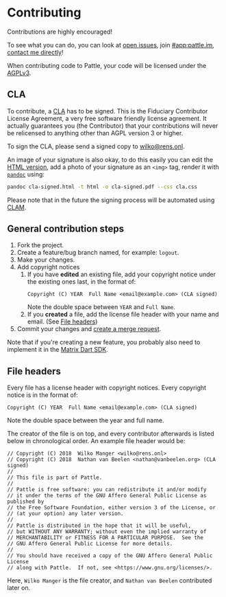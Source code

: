 # Contributing

  Contributions are highly encouraged!

  To see what you can do, you can look at
  [open issues](https://git.pattle.im/pattle/pattle/issues),
  join [#app:pattle.im](https://matrix.to/#/#app:pattle.im),
  [contact me directly](https://matrix.to/#/@wilko:pattle.im)!

  When contributing code to Pattle, your code will be licensed under the
  [AGPLv3](https://www.gnu.org/licenses/agpl-3.0.en.html).

## CLA

   To contribute, a [CLA](https://git.pattle.im/pattle/util/cla/blob/master/cla.pdf)
   has to be signed. This is the Fiduciary Contributor License Agreement,
   a very free software friendly license agreement. It actually guarantees you (the Contributor)
   that your contributions will never be relicensed to anything other than AGPL version 3 or
   higher.

   To sign the CLA, please send a signed copy to [wilko@rens.onl](mailto:wilko@rens.onl).

   An image of your signature is also okay, to do this easily you can edit the
   [HTML version](https://git.pattle.im/pattle/util/cla/blob/master/cla.html), add a
   photo of your signature as an `<img>` tag, render it with
   [`pandoc`](https://pandoc.org/) using:
   ```sh
   pandoc cla-signed.html -t html -o cla-signed.pdf --css cla.css
   ```

   Please note that in the future the signing process will be automated using
   [CLAM](https://gitlab.com/Xatom/CLAM).

## General contribution steps

   1. Fork the project.
   2. Create a feature/bug branch named, for example: `logout`.
   3. Make your changes.
   4. Add copyright notices
       1. If you have **edited** an existing file, add your copyright notice
          under the existing ones last, in the format of:
          ```
          Copyright (C) YEAR  Full Name <email@example.com> (CLA signed)
          ```
          Note the double space between `YEAR` and `Full Name`.
       2. If you **created** a file, add the license file header with your name
          and email. (See [File headers](#file-headers))
   5. Commit your changes and
      [create a merge request](https://git.pattle.im/pattle/pattle/merge_requests/new).

   Note that if you're creating a new feature, you probably also need to implement
   it in the [Matrix Dart SDK](https://git.pattle.im/pattle/library/matrix-dart-sdk).

## File headers

   Every file has a license header with copyright notices. Every copyright
   notice is in the format of:
   ```
   Copyright (C) YEAR  Full Name <email@example.com> (CLA signed)
   ```
   Note the double space between the year and full name.

   The creator of the file is on top, and every contributor afterwards is
   listed below in chronological order. An example file header would be:

   ```
   // Copyright (C) 2018  Wilko Manger <wilko@rens.onl>
   // Copyright (C) 2018  Nathan van Beelen <nathan@vanbeelen.org> (CLA signed)
   //
   // This file is part of Pattle.
   //
   // Pattle is free software: you can redistribute it and/or modify
   // it under the terms of the GNU Affero General Public License as published by
   // the Free Software Foundation, either version 3 of the License, or
   // (at your option) any later version.
   //
   // Pattle is distributed in the hope that it will be useful,
   // but WITHOUT ANY WARRANTY; without even the implied warranty of
   // MERCHANTABILITY or FITNESS FOR A PARTICULAR PURPOSE.  See the
   // GNU Affero General Public License for more details.
   //
   // You should have received a copy of the GNU Affero General Public License
   // along with Pattle.  If not, see <https://www.gnu.org/licenses/>.
   ```

   Here, `Wilko Manger` is the file creator, and `Nathan van Beelen` contributed later on.
